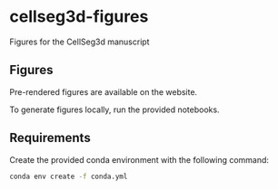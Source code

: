 # cellseg3d-figures

 Figures for the CellSeg3d manuscript

## Figures

Pre-rendered figures are available on the website.

To generate figures locally, run the provided notebooks.

## Requirements

 Create the provided conda environment with the following command:

 ```bash
 conda env create -f conda.yml
 ```

